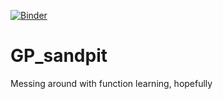 [![Binder](https://mybinder.org/badge_logo.svg)](https://mybinder.org/v2/gh/stevenlangsford/GP_sandpit/tree/main/master)
# GP_sandpit
Messing around with function learning, hopefully

